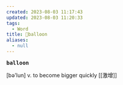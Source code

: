 ```yaml
---
created: 2023-08-03 11:17:43
updated: 2023-08-03 11:20:33
tags:
  - Word
title: 📖balloon
aliases:
  - null
---
```


<pre><strong>balloon</strong></pre>
[bə'lun]
v. to become bigger quickly [[激增]]

